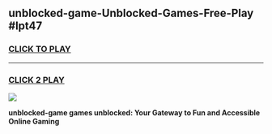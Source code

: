 
## unblocked-game-Unblocked-Games-Free-Play #lpt47
<h3>
<a href="https://us.freeplayer.one?title=unblocked-game&ref=9M">CLICK TO PLAY</a></h3>
<hr>

<h3>
<a href="https://us.freeplayer.one?title=unblocked-game&ref=9M">CLICK 2 PLAY</a>
  
</h3>

<a href="https://us.freeplayer.one?title=unblocked-game&ref=9M"><img src="https://clearcache.store/games.png"></a>


**unblocked-game games unblocked: Your Gateway to Fun and Accessible Online Gaming**
